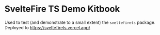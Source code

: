 # SvelteFire TS Demo Kitbook

Used to test (and demonstrate to a small extent) the `sveltefirets` package. Deployed to https://sveltefirets.vercel.app/
